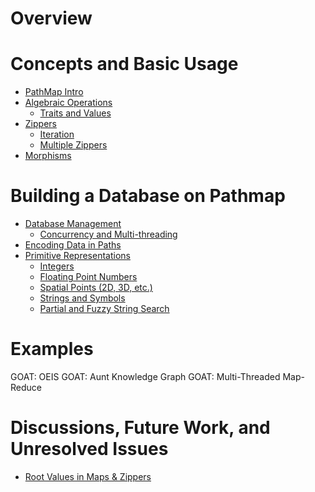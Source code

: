 # Overview

# Concepts and Basic Usage

- [PathMap Intro](./1.00.00_intro.md)
- [Algebraic Operations](./1.01.00_algebraic_ops.md)
    - [Traits and Values](./1.01.01_algebraic_traits.md)
- [Zippers](./1.02.00_zippers.md)
    - [Iteration](./1.02.01_zipper_iter.md)
    - [Multiple Zippers](./1.02.02_multi_zipper.md)
- [Morphisms](./1.03.00_morphisms.md)

# Building a Database on Pathmap

- [Database Management](./2.00.00_database_intro.md)
    - [Concurrency and Multi-threading](./2.00.01_concurrency.md)
- [Encoding Data in Paths](./2.01.00_encoding_overview.md)
- [Primitive Representations](./2.02.00_primitive_representations.md)
    - [Integers](./2.02.01_integer_encoding.md)
    - [Floating Point Numbers](./2.02.02_float_encoding.md)
    - [Spatial Points (2D, 3D, etc.)](./2.02.03_point_encoding.md)
    - [Strings and Symbols](./2.02.04_symbol_encoding.md)
    - [Partial and Fuzzy String Search](./2.02.05_fuzzy_search_encoding.md)

# Examples

GOAT: OEIS
GOAT: Aunt Knowledge Graph
GOAT: Multi-Threaded Map-Reduce

# Discussions, Future Work, and Unresolved Issues

- [Root Values in Maps & Zippers](./A.0001_map_root_values.md)
